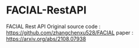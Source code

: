 # FACIAL-RestAPI
FACIAL Rest API
Original source code : https://github.com/zhangchenxu528/FACIAL
paper : https://arxiv.org/abs/2108.07938
